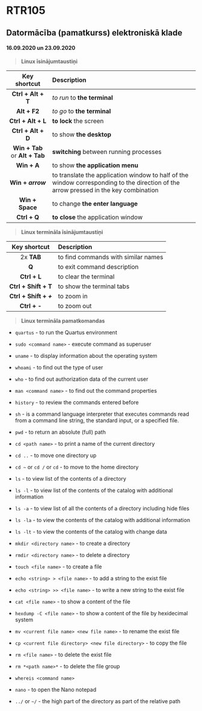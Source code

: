 # RTR105
## Datormācība (pamatkurss) elektroniskā klade

#### 16.09.2020 un 23.09.2020

> **Linux īsinājumtaustiņi**

| Key shortcut | Description |
| :---: | :--- |
| **Ctrl + Alt + T** | *to run* to **the terminal** |
| **Alt + F2** | *to go* to **the terminal** |
| **Ctrl + Alt + L** | **to lock** the screen |
| **Ctrl + Alt + D** | to show **the desktop** |
| **Win + Tab** or **Alt + Tab** | **switching** between running processes |
| **Win + A** | to show **the application menu** |
| **Win + _arrow_** | to translate the application window to half of the window corresponding to the direction of the arrow pressed in the key combination |
| **Win + Space** | to change **the enter language** |
| **Ctrl + Q** | **to close** the application window |

> **Linux termināla īsinājumtaustiņi**

| Key shortcut | Description |
| :---: | :--- |
| 2x **TAB** | to find commands with similar names |
| **Q** | to exit command description |
| **Ctrl + L** | to clear the terminal |
| **Ctrl + Shift + T** | to show the terminal tabs |
| **Ctrl + Shift + _+_** | to zoom in |
| **Ctrl + _-_** | to zoom out |

> **Linux termināla pamatkomandas**

- `quartus`   - to run the Quartus environment
- `sudo <command name>`     - execute command as superuser
- `uname`     - to display information about the operating system
- `whoami`    - to find out the type of user
- `who`       - to find out authorization data of the current user
- `man <command name>` - to find out the command properties
- `history`   - to review the commands entered before
- `sh`        - is a command language interpreter that executes commands read from a command line string, the standard input, or a specified file.
- `pwd`       - to return an absolute (full) path
- `cd <path name>`   - to print a name of the current directory
- `cd ..`     - to move one directory up
- `cd ~` or `cd /` or `cd`      - to move to the home directory
- `ls`        - to view list of the contents of a directory
- `ls -l`     - to view list of the contents of the catalog with additional information
- `ls -a`     - to view list of all the contents of a directory including hide files
- `ls -la`    - to view the contents of the catalog with additional information
- `ls -lt`    - to view the contents of the catalog with change data
- `mkdir <directory name>`     - to create a directory
- `rmdir <directory name>`     - to delete a directory
- `touch <file name>`          - to create a file
- `echo <string> > <file name>`     - to add a string to the exist file
- `echo <string> >> <file name>`     - to write a new string to the exist file
- `cat <file name>`   - to show a content of the file
- `hexdump -C <file name>`   - to show a content of the file by hexidecimal system
- `mv <current file name> <new file name>` - to rename the exist file
- `cp <current file directory> <new file directory>` - to copy the file
- `rm <file name>`  - to delete the exist file
- `rm *<path name>*` - to delete the file group
- `whereis <command name>`
- `nano`  - to open the Nano notepad

- `../` or `~/` - the high part of the directory as part of the relative path

